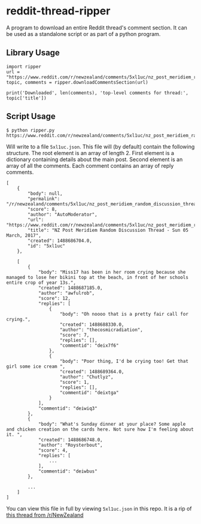 # reddit-thread-ripper
A program to download an entire Reddit thread's comment section. It can be used as a standalone script or as part of a python program.

## Library Usage

    import ripper
	url = "https://www.reddit.com/r/newzealand/comments/5xl1uc/nz_post_meridiem_random_discussion_thread_sun_05/.json"
	topic, comments = ripper.downloadCommentsSection(url)

	print('Downloaded', len(comments), 'top-level comments for thread:', topic['title'])

## Script Usage

    $ python ripper.py https://www.reddit.com/r/newzealand/comments/5xl1uc/nz_post_meridiem_random_discussion_thread_sun_05/

Will write to a file `5xl1uc.json`. This file will (by default) contain the following structure. The root element is an array of length 2. First element is a dictionary containing details about the main post. Second element is an array of all the comments. Each comment contains an array of reply comments.

	[
		{
			"body": null,
			"permalink": "/r/newzealand/comments/5xl1uc/nz_post_meridiem_random_discussion_thread_sun_05/",
			"score": 8,
			"author": "AutoModerator",
			"url": "https://www.reddit.com/r/newzealand/comments/5xl1uc/nz_post_meridiem_random_discussion_thread_sun_05/",
			"title": "NZ Post Meridiem Random Discussion Thread - Sun 05 March, 2017",
			"created": 1488686704.0,
			"id": "5xl1uc"
		},

		[
			{
				"body": "Miss17 has been in her room crying because she managed to lose her bikini top at the beach, in front of her schools entire crop of year 13s.",
				"created": 1488687185.0,
				"author": "awfulrob",
				"score": 12,
				"replies": [
					{
						"body": "Oh noooo that is a pretty fair call for crying.",
						"created": 1488688330.0,
						"author": "thecosmicradiation",
						"score": 7,
						"replies": [],
						"commentid": "deix7f6"
					},
					{
						"body": "Poor thing, I'd be crying too! Get that girl some ice cream ",
						"created": 1488689364.0,
						"author": "Chutlyz",
						"score": 1,
						"replies": [],
						"commentid": "deixtga"
					}
				],
				"commentid": "deiwiq3"
			},
			{
				"body": "What's Sunday dinner at your place? Some apple and chicken creation on the cards here. Not sure how I'm feeling about it. ",
				"created": 1488686748.0,
				"author": "Roysterbout",
				"score": 4,
				"replies": [
					...
				],
				"commentid": "deiwbus"
			},

			...
		]
	]

You can view this file in full by viewing `5xl1uc.json` in this repo. It is a rip of [this thread from /r/NewZealand](https://www.reddit.com/r/newzealand/comments/5xl1uc/nz_post_meridiem_random_discussion_thread_sun_05/)
